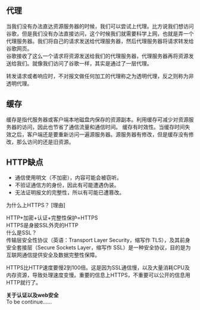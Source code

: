 ## 代理
当我们没有办法直达资源服务器的时候，我们可以尝试上代理。比方说我们想访问谷歌，但是我们没有办法直接访问，这个时候我们就需要科学上网，也就是弄一个代理服务器。我们将自己的请求发送给代理服务器，然后代理服务器将请求转发给谷歌网页。      
谷歌接收了这么一个请求将资源发送给我们的代理服务器，代理服务器再将资源发送给我们。就像我们访问了谷歌一样，其实是通过了一层代理。

转发请求或者响应时，不对报文做任何加工的代理称之为透明代理，反之则称为非透明代理。

## 缓存
缓存是指代服务器或客户端本地磁盘内保存的资源副本。利用缓存可减少对资源服务器的访问，因此也节省了通信流量和通信时间。
缓存有时效性。当缓存时间失效之后，客户端还是要重新访问一遍源服务器。源服务器有修改，但是缓存没有修改，那么访问的还是旧资源。    


## HTTP缺点
- 通信使用明文（不加密），内容可能会被窃听。
- 不验证通信方的身份，因此有可能遭遇伪装。
- 无法证明报文的完整性，所以有可能已遭篡改。

为什么上HTTPS？
[理由]

HTTP+加密+认证+完整性保护=HTTPS     
HTTPS是身披SSL外壳的HTTP    
什么是SSL？     
传输层安全性协议（英语：Transport Layer Security，缩写作 TLS），及其前身安全套接层（Secure Sockets Layer，缩写作 SSL）是一种安全协议，目的是为互联网通信提供安全及数据完整性保障。

HTTPS比HTTP速度要慢2到100倍。这是因为SSL通信慢，以及大量消耗CPU及内存资源，导致处理速度变慢。重要的信息上HTTPS，不重要可以公开的信息用HTTP就行了。


**关于认证以及web安全**     
To be continue……


